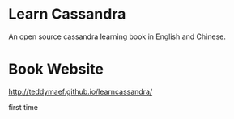 Learn Cassandra
===============
An open source cassandra learning book in English and Chinese.

Book Website
============
http://teddymaef.github.io/learncassandra/

first time

